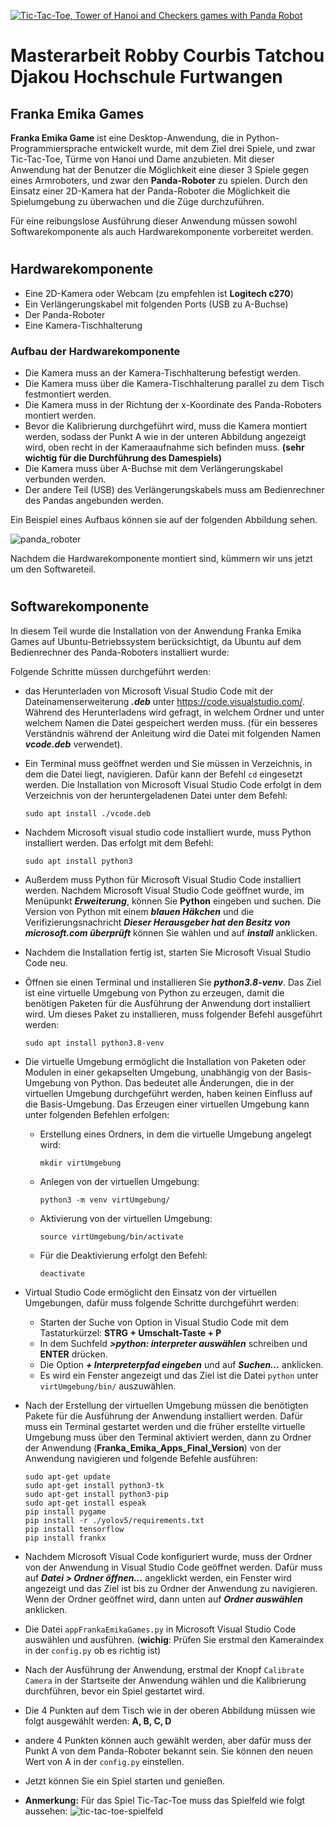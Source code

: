 [![Tic-Tac-Toe, Tower of Hanoi and Checkers games with Panda Robot](https://img.youtube.com/vi/T34peibtNsY/maxresdefault.jpg)](https://youtu.be/T34peibtNsY)

# Masterarbeit Robby Courbis Tatchou Djakou Hochschule Furtwangen

## Franka Emika Games
**Franka Emika Game** ist eine Desktop-Anwendung, die in Python-Programmiersprache entwickelt wurde, mit dem Ziel drei Spiele, und zwar Tic-Tac-Toe, Türme von Hanoi und Dame anzubieten. Mit dieser Anwendung hat der Benutzer die Möglichkeit eine dieser 3 Spiele gegen eines Armroboters, und zwar den **Panda-Roboter** zu spielen. Durch den Einsatz einer 2D-Kamera hat der Panda-Roboter die Möglichkeit die Spielumgebung zu überwachen und die Züge durchzuführen.

Für eine reibungslose Ausführung dieser Anwendung müssen sowohl Softwarekomponente als auch Hardwarekomponente vorbereitet werden. 
#
## Hardwarekomponente
+ Eine 2D-Kamera oder Webcam (zu empfehlen ist **Logitech c270**)
+ Ein Verlängerungskabel mit folgenden Ports (USB zu A-Buchse)
+ Der Panda-Roboter
+ Eine Kamera-Tischhalterung

### Aufbau der Hardwarekomponente

+ Die Kamera muss an der Kamera-Tischhalterung befestigt werden.
+ Die Kamera muss über die Kamera-Tischhalterung parallel zu dem Tisch festmontiert werden.
+ Die Kamera muss in der Richtung der x-Koordinate des Panda-Roboters montiert werden. 
+ Bevor die Kalibrierung durchgeführt wird, muss die Kamera montiert werden, sodass der Punkt A wie in der unteren Abbildung angezeigt wird, oben recht in der Kameraaufnahme sich befinden muss. **(sehr wichtig für die Durchführung des Damespiels)**
+ Die Kamera muss über A-Buchse mit dem Verlängerungskabel verbunden werden.
+ Der andere Teil (USB) des Verlängerungskabels muss am Bedienrechner des Pandas angebunden werden. 

Ein Beispiel eines Aufbaus können sie auf der folgenden Abbildung sehen.


![panda_roboter](image_readme/pandaroboterkoordinaten.png?raw=true "Panda Roboter")

Nachdem die Hardwarekomponente montiert sind, kümmern wir uns jetzt um den Softwareteil.
#
## Softwarekomponente
In diesem Teil wurde die Installation von der Anwendung Franka Emika Games auf Ubuntu-Betriebssystem berücksichtigt, da Ubuntu auf dem Bedienrechner des Panda-Roboters installiert wurde:

Folgende Schritte müssen durchgeführt werden:
+ das Herunterladen von Microsoft Visual Studio Code mit der Dateinamenserweiterung ***.deb*** unter https://code.visualstudio.com/. Während des Herunterladens wird gefragt, in welchem Ordner und unter welchem Namen die Datei gespeichert werden muss. (für ein besseres Verständnis während der Anleitung wird die Datei mit folgenden Namen ***vcode.deb*** verwendet).
+ Ein Terminal muss geöffnet werden und Sie müssen in Verzeichnis, in dem die Datei liegt, navigieren. Dafür kann der Befehl `cd` eingesetzt werden. Die Installation von Microsoft Visual Studio Code erfolgt in dem Verzeichnis von der heruntergeladenen Datei  unter dem Befehl:
    ```
    sudo apt install ./vcode.deb
    ```
+ Nachdem Microsoft visual studio code installiert wurde, muss Python installiert werden. Das erfolgt mit dem Befehl:
    ```
    sudo apt install python3
    ```
+ Außerdem muss Python für Microsoft Visual Studio Code installiert werden. Nachdem Microsoft Visual Studio Code geöffnet wurde, im Menüpunkt ***Erweiterung***, können Sie **Python** eingeben  und suchen. Die Version von Python mit einem ***blauen Häkchen***  und die Verifizierungsnachricht ***Dieser Herausgeber hat den Besitz von microsoft.com überprüft*** können Sie wählen und auf  ***install*** anklicken.

+ Nachdem die Installation fertig ist, starten Sie Microsoft Visual Studio Code neu. 
+ Öffnen sie einen Terminal und installieren Sie ***python3.8-venv***. Das Ziel ist eine virtuelle Umgebung von Python zu erzeugen, damit die benötigen  Paketen für die Ausführung der Anwendung dort installiert wird. Um dieses Paket zu installieren, muss folgender Befehl ausgeführt werden:
    ```
    sudo apt install python3.8-venv
    ```
+ Die virtuelle Umgebung ermöglicht die Installation von Paketen oder Modulen in einer gekapselten Umgebung, unabhängig von der Basis-Umgebung von Python. Das bedeutet alle Änderungen, die in der virtuellen Umgebung durchgeführt werden, haben keinen Einfluss auf die Basis-Umgebung. Das Erzeugen einer virtuellen Umgebung kann unter folgenden Befehlen erfolgen:

    + Erstellung eines Ordners, in dem die virtuelle Umgebung angelegt wird:
        ```
        mkdir virtUmgebung
        ```
    + Anlegen von der virtuellen Umgebung:
        ```
        python3 -m venv virtUmgebung/
        ```
    + Aktivierung von der virtuellen Umgebung:
        ```
        source virtUmgebung/bin/activate
        ```
    + Für die Deaktivierung erfolgt den Befehl:
        ```
        deactivate
        ```
+ Virtual Studio Code ermöglicht den Einsatz von der virtuellen Umgebungen, dafür muss folgende Schritte durchgeführt werden:
    + Starten der Suche von Option in Visual Studio Code mit dem Tastaturkürzel: **STRG + Umschalt-Taste + P**
    + In dem Suchfeld ***>python: interpreter auswählen*** schreiben und **ENTER** drücken.
    + Die Option ***+ Interpreterpfad eingeben*** und auf ***Suchen...*** anklicken.
    + Es wird ein Fenster angezeigt und das Ziel ist die Datei `python` unter `virtUmgebung/bin/` auszuwählen.

+ Nach der Erstellung der virtuellen Umgebung müssen die benötigten Pakete für die Ausführung der Anwendung installiert werden. Dafür muss ein Terminal gestartet werden und die früher erstellte virtuelle Umgebung muss über den Terminal aktiviert werden, dann zu Ordner der Anwendung (**Franka_Emika_Apps_Final_Version**) von der Anwendung navigieren und folgende Befehle ausführen:
    ```
    sudo apt-get update
    sudo apt-get install python3-tk
    sudo apt-get install python3-pip
    sudo apt-get install espeak 
    pip install pygame
    pip install -r ./yolov5/requirements.txt
    pip install tensorflow
    pip install frankx
    ```
+ Nachdem Microsoft Visual Code konfiguriert wurde, muss der
Ordner von der Anwendung in Visual Studio Code geöffnet werden. Dafür muss auf ***Datei > Ordner öffnen...*** angeklickt werden, ein Fenster wird angezeigt und das Ziel ist bis zu Ordner der Anwendung zu navigieren. Wenn der Ordner geöffnet wird, dann unten auf ***Ordner auswählen*** anklicken.
+ Die Datei `appFrankaEmikaGames.py` in Microsoft Visual Studio Code auswählen und ausführen. (**wichig**: Prüfen Sie erstmal den Kameraindex in der `config.py` ob es richtig ist)
+ Nach der Ausführung der Anwendung, erstmal der Knopf `Calibrate Camera` in der Startseite der Anwendung wählen und die Kalibrierung durchführen, bevor ein Spiel gestartet wird. 
+ Die 4 Punkten auf dem Tisch wie in der oberen Abbildung müssen wie folgt ausgewählt werden: **A, B, C, D**
+ andere 4 Punkten können auch gewählt werden, aber dafür muss der Punkt A von dem Panda-Roboter bekannt sein. Sie können den neuen Wert von A in der `config.py` einstellen.
+ Jetzt können Sie ein Spiel starten und genießen.
+ **Anmerkung:** Für das Spiel Tic-Tac-Toe muss das Spielfeld wie folgt aussehen:
![tic-tac-toe-spielfeld](image_readme/Tic-Tac-Toe.jpeg?raw=true "Tic-Tac-Toe Spielfeld")




